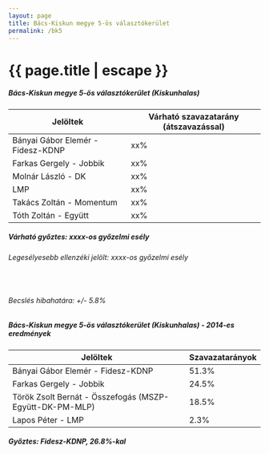 ```yaml
---
layout: page
title: Bács-Kiskun megye 5-ös választókerület
permalink: /bk5
---
```


<h1 class="page-title">{{ page.title | escape }}</h1>

<div class="section">
    <div class="row">
          <div class="col s12">
		  <h5>Bács-Kiskun megye 5-ös választókerület (Kiskunhalas)</h5>
            <table class="responsive-table">
              <thead>
                <tr>
                    <th>Jelöltek</th>
                    <th>Várható szavazatarány (átszavazással)</th>
                </tr>
              </thead>
              <tbody>
             <tr>
                  <td>Bányai Gábor Elemér - Fidesz-KDNP</td>
				  <td id="id_fidesz">xx%</td>
			</tr>
			<tr><td>Farkas Gergely - Jobbik</td><td id="id_jobbik">xx%</td></tr>
<tr>
                  <td>Molnár László - DK</td>
				  <td id="id_baloldal">xx%</td>
			</tr>
			<tr>
                  <td>LMP</td>
				  <td id="id_lmp">xx%</td>
			</tr>
			<tr>
				  <td>Takács Zoltán - Momentum</td>
				  <td id="id_momentum">xx%</td>
			</tr>
<tr>
<td>Tóth Zoltán - Együtt</td>
<td id="id_egyutt">xx%</td>
</tr>                
              </tbody>
            </table>
			<h5>Várható győztes: <span id="gyoztes">xx</span><span id="esely">xx</span><span>-os győzelmi esély</span></h5>
			<h6>Legesélyesebb ellenzéki jelölt: <span id="masodik">xx</span><span id="esely2">xx</span><span>-os győzelmi esély</span></h6>
			<br/>
			<h6>Becslés hibahatára: +/- 5.8%</h6>
          </div>
    </div>
</div>

<div class="section">
    <div class="row">
          <div class="col s12">
		  <h5>Bács-Kiskun megye 5-ös választókerület (Kiskunhalas) - 2014-es eredmények</h5>
            <table class="responsive-table">
              <thead>
                <tr>
                    <th>Jelöltek</th>
                    <th>Szavazatarányok</th>
                </tr>
              </thead>
              <tbody>
             <tr>
                  <td>Bányai Gábor Elemér - Fidesz-KDNP</td>
				  <td>51.3%</td>
			</tr>
			<tr>
			      <td>Farkas Gergely - Jobbik</td>
				  <td>24.5%</td>
			</tr>
			<tr>
			      <td>Török Zsolt Bernát - Összefogás (MSZP-Együtt-DK-PM-MLP)</td>
				  <td>18.5%</td>
			</tr>
			<tr>
				  <td>Lapos Péter - LMP</td>
				  <td>2.3%</td>
			</tr>                
              </tbody>
            </table>
			<h5>Győztes: Fidesz-KDNP, 26.8%-kal</h5>
          </div>
    </div>
</div>
